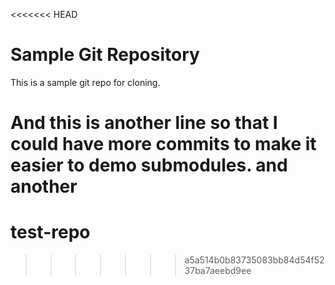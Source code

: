<<<<<<< HEAD
# Sample Git Repository

This is a sample git repo for cloning.

And this is another line so that I could have more commits to make it
easier to demo submodules.
and another
=======
# test-repo
>>>>>>> a5a514b0b83735083bb84d54f5237ba7aeebd9ee
